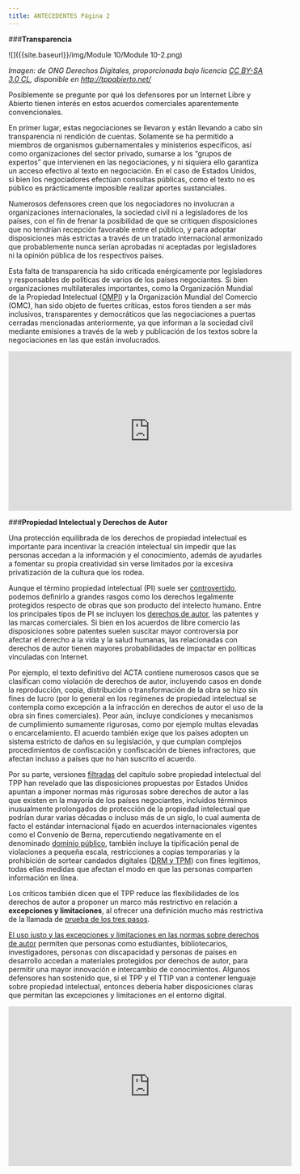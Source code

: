 ```yaml
---
title: ANTECEDENTES Página 2
---
```


###**Transparencia** 

![]({{site.baseurl}}/img/Module 10/Module 10-2.png)
<p><i>Imagen: de ONG Derechos Digitales, proporcionada bajo licencia <a href="http://creativecommons.org/licenses/by-sa/3.0/cl/deed.es" target="_blank">CC BY-SA 3.0 CL</a>, disponible en <a href="http://tppabierto.net/" target="_blank">http://tppabierto.net/</a></i></p>

Posiblemente se pregunte por qué los defensores por un Internet Libre y Abierto tienen interés en estos acuerdos comerciales aparentemente convencionales. 

En primer lugar, estas negociaciones se llevaron y están llevando a cabo sin transparencia ni rendición de cuentas. Solamente se ha permitido a miembros de organismos gubernamentales y ministerios específicos, así como organizaciones del sector privado, sumarse a los “grupos de expertos” que intervienen en las negociaciones, y ni siquiera ello garantiza un acceso efectivo al texto en negociación. En el caso de Estados Unidos, si bien los negociadores efectúan consultas públicas, como el texto no es público es prácticamente imposible realizar aportes sustanciales.

Numerosos defensores creen que los negociadores no involucran a organizaciones internacionales, la sociedad civil ni a legisladores de los países,  con el fin de frenar la posibilidad de que se critiquen disposiciones que no tendrían recepción favorable entre el público, y para adoptar disposiciones más estrictas a través de un tratado internacional armonizado que probablemente nunca serían aprobadas ni aceptadas por legisladores ni la opinión pública de los respectivos países. 

Esta falta de transparencia ha sido criticada enérgicamente por legisladores y responsables de políticas de varios de los países negociantes. Si bien organizaciones multilaterales importantes, como la Organización Mundial de la Propiedad Intelectual (<a href="http://www.freedominfo.org/2014/01/wipo-transparency-wins-praise-gaps-remain/" target="_blank">OMPI</a>) y la Organización Mundial del Comercio (OMC), han sido objeto de fuertes críticas, estos foros tienden a ser más inclusivos, transparentes y democráticos que las negociaciones a puertas cerradas mencionadas anteriormente, ya que informan a la sociedad civil mediante emisiones a través de la web y publicación de los textos sobre la negociaciones en las que están involucrados.

<div align="center"><iframe width="560" height="315" src="https://www.youtube.com/embed/eiraTWOUL4U" frameborder="0" allowfullscreen></iframe></div>


###**Propiedad Intelectual y Derechos de Autor**

Una protección equilibrada de los derechos de propiedad intelectual es importante para incentivar la creación intelectual sin impedir que las personas accedan a la información y el conocimiento, además de ayudarles a  fomentar su propia creatividad sin verse limitados por la excesiva privatización de la cultura que los rodea.

Aunque el término propiedad intelectual (PI) suele ser <a href="https://www.gnu.org/philosophy/not-ipr.es.html" target="_blank">controvertido</a>, podemos definirlo a grandes rasgos como los derechos legalmente protegidos respecto de obras que son producto del intelecto humano. Entre los principales tipos de PI se incluyen los <a href="https://p2pu.org/he/courses/2178/content/4300/" target="_blank">derechos de autor</a>, las patentes y las marcas comerciales. Si bien en los acuerdos de libre comercio las disposiciones sobre patentes suelen suscitar mayor controversia por afectar el derecho a la vida y la salud humanas, las relacionadas con derechos de autor tienen mayores probabilidades de impactar en políticas vinculadas con Internet. 

Por ejemplo, el texto definitivo del ACTA contiene numerosos casos que se clasifican como violación de derechos de autor, incluyendo casos en donde la reproducción, copia, distribución o transformación de la obra se hizo sin fines de lucro (por lo general en los regímenes de propiedad intelectual se contempla como excepción a la infracción en derechos de autor el uso de la obra sin fines comerciales). Peor aún, incluye condiciones y mecanismos de cumplimiento sumamente rigurosas, como por ejemplo multas elevadas o encarcelamiento. El acuerdo también exige que los países adopten un sistema estricto de daños en su legislación, y que cumplan complejos procedimientos de confiscación y confiscación de bienes infractores, que afectan incluso a países que no han suscrito el acuerdo.

Por su parte, versiones <a href="https://wikileaks.org/tpp/" target="_blank">filtradas</a> del capítulo sobre propiedad intelectual del TPP han revelado que las disposiciones propuestas por Estados Unidos apuntan a imponer normas más rigurosas sobre derechos de autor a las que existen en la mayoría de los países negociantes, incluidos términos inusualmente prolongados de protección de la propiedad intelectual que podrían durar varias décadas o incluso más de un siglo, lo cual aumenta de facto el estándar internacional fijado en acuerdos internacionales vigentes como el Convenio de Berna, repercutiendo negativamente en el denominado <a href="http://www.publicdomainmanifesto.org/spanish" target="_blank">dominio público</a>, también incluye la tipificación penal de violaciones a pequeña escala, restricciones a copias temporarias y la prohibición de sortear candados digitales (<a href="https://www.derechosdigitales.org/8024/el-tpp-un-sistema-destinado-perseguir-actos-inocuos/" target="_blank">DRM y TPM</a>) con fines legítimos, todas ellas medidas que afectan el modo en que las personas comparten información en línea. 

Los críticos también dicen que el TPP reduce las flexibilidades de los derechos de autor a proponer un marco más restrictivo en relación a <b>excepciones y limitaciones</b>, al ofrecer una definición mucho más restrictiva de la llamada de <a href="https://www.eff.org/files/filenode/three-step_test_fnl.pdf" target="_blank">prueba de los tres pasos</a>. 

<a href="https://p2pu.org/he/courses/2178/content/4329/" target="_blank">El uso justo y las excepciones y limitaciones en las normas sobre derechos de autor</a> permiten que personas como estudiantes, bibliotecarios, investigadores, personas con discapacidad y personas de países en desarrollo accedan a materiales protegidos por derechos de autor, para permitir una mayor innovación e intercambio de conocimientos. Algunos defensores han sostenido que, si el TPP y el TTIP van a contener lenguaje sobre propiedad intelectual, entonces debería haber disposiciones claras que permitan las excepciones y limitaciones en el entorno digital.

<div align="center"><iframe width="560" height="315" src="https://www.youtube.com/embed/xq2diRy86EY" frameborder="0" allowfullscreen></iframe></div>

